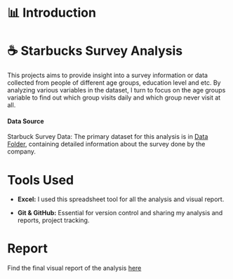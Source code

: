 # 📊 Introduction

# ☕️ Starbucks Survey Analysis

This projects aims to provide insight into a survey information or data collected from people of different age groups, education level and etc. By analyzing various variables in the dataset, I turn to focus on the age groups variable to find out which group visits daily and which group never visit at all.

#### Data Source

Starbuck Survey Data: The primary dataset for this analysis is in [Data Folder](Data), containing detailed information about the survey done by the company.

# Tools Used

- **Excel:** I used this spreadsheet tool for all the analysis and visual report.

- **Git & GitHub:** Essential for version control and sharing my analysis and reports, project tracking.

# Report

Find the final visual report of the analysis [here]()
